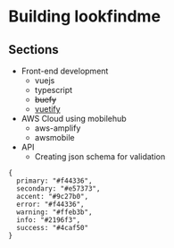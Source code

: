 # Building lookfindme
## Sections
* Front-end development
  * vuejs
  * typescript
  * ~~buefy~~
  * [vuetify](https://vuetifyjs.com/en/)
* AWS Cloud using mobilehub
  * aws-amplify
  * awsmobile
* API
  * Creating json schema for validation
```style
{
  primary: "#f44336",
  secondary: "#e57373",
  accent: "#9c27b0",
  error: "#f44336",
  warning: "#ffeb3b",
  info: "#2196f3",
  success: "#4caf50"
}
```
